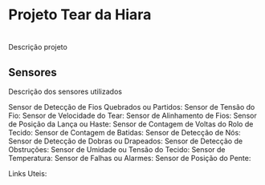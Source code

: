 # Projeto  Tear da Hiara <h1>

Descrição projeto

## Sensores

Descrição dos sensores utilizados

Sensor de Detecção de Fios Quebrados ou Partidos:
Sensor de Tensão do Fio:
Sensor de Velocidade do Tear:
Sensor de Alinhamento de Fios:
Sensor de Posição da Lança ou Haste:
Sensor de Contagem de Voltas do Rolo de Tecido:
Sensor de Contagem de Batidas: 
Sensor de Detecção de Nós:
Sensor de Detecção de Dobras ou Drapeados:
Sensor de Detecção de Obstruções:
Sensor de Umidade ou Tensão do Tecido:
Sensor de Temperatura:
Sensor de Falhas ou Alarmes:
Sensor de Posição do Pente:

Links Uteis:
![]()
